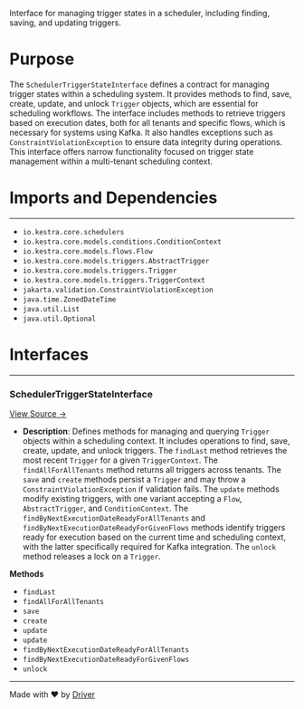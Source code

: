 <!--------------------------------------------------------------------------------->
<!-- IMPORTANT: This file is auto-generated by Driver (https://driver.ai). -------->
<!-- Manual edits may be overwritten on future commits. --------------------------->
<!--------------------------------------------------------------------------------->

Interface for managing trigger states in a scheduler, including finding, saving, and updating triggers.

# Purpose
The `SchedulerTriggerStateInterface` defines a contract for managing trigger states within a scheduling system. It provides methods to find, save, create, update, and unlock `Trigger` objects, which are essential for scheduling workflows. The interface includes methods to retrieve triggers based on execution dates, both for all tenants and specific flows, which is necessary for systems using Kafka. It also handles exceptions such as `ConstraintViolationException` to ensure data integrity during operations. This interface offers narrow functionality focused on trigger state management within a multi-tenant scheduling context.
# Imports and Dependencies

---
- `io.kestra.core.schedulers`
- `io.kestra.core.models.conditions.ConditionContext`
- `io.kestra.core.models.flows.Flow`
- `io.kestra.core.models.triggers.AbstractTrigger`
- `io.kestra.core.models.triggers.Trigger`
- `io.kestra.core.models.triggers.TriggerContext`
- `jakarta.validation.ConstraintViolationException`
- `java.time.ZonedDateTime`
- `java.util.List`
- `java.util.Optional`


# Interfaces

---
### SchedulerTriggerStateInterface<!-- {{#interface:io.kestra.core.schedulers.SchedulerTriggerStateInterface}} -->
[View Source →](<../../../../../../../kestra_lite/io/kestra/core/schedulers/SchedulerTriggerStateInterface.java#L14>)

- **Description**: Defines methods for managing and querying `Trigger` objects within a scheduling context. It includes operations to find, save, create, update, and unlock triggers. The `findLast` method retrieves the most recent `Trigger` for a given `TriggerContext`. The `findAllForAllTenants` method returns all triggers across tenants. The `save` and `create` methods persist a `Trigger` and may throw a `ConstraintViolationException` if validation fails. The `update` methods modify existing triggers, with one variant accepting a `Flow`, `AbstractTrigger`, and `ConditionContext`. The `findByNextExecutionDateReadyForAllTenants` and `findByNextExecutionDateReadyForGivenFlows` methods identify triggers ready for execution based on the current time and scheduling context, with the latter specifically required for Kafka integration. The `unlock` method releases a lock on a `Trigger`.

**Methods**
- `findLast`<!-- {{#callable:io.kestra.core.schedulers.SchedulerTriggerStateInterface.findLast}} -->
- `findAllForAllTenants`<!-- {{#callable:io.kestra.core.schedulers.SchedulerTriggerStateInterface.findAllForAllTenants}} -->
- `save`<!-- {{#callable:io.kestra.core.schedulers.SchedulerTriggerStateInterface.save}} -->
- `create`<!-- {{#callable:io.kestra.core.schedulers.SchedulerTriggerStateInterface.create}} -->
- `update`<!-- {{#callable:io.kestra.core.schedulers.SchedulerTriggerStateInterface.update}} -->
- `update`<!-- {{#callable:io.kestra.core.schedulers.SchedulerTriggerStateInterface.update}} -->
- `findByNextExecutionDateReadyForAllTenants`<!-- {{#callable:io.kestra.core.schedulers.SchedulerTriggerStateInterface.findByNextExecutionDateReadyForAllTenants}} -->
- `findByNextExecutionDateReadyForGivenFlows`<!-- {{#callable:io.kestra.core.schedulers.SchedulerTriggerStateInterface.findByNextExecutionDateReadyForGivenFlows}} -->
- `unlock`<!-- {{#callable:io.kestra.core.schedulers.SchedulerTriggerStateInterface.unlock}} -->



---
Made with ❤️ by [Driver](https://www.driver.ai/)